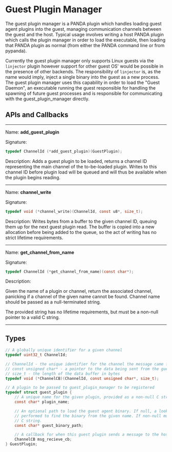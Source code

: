 # Guest Plugin Manager

The guest plugin manager is a PANDA plugin which handles loading guest agent plugins 
into the guest, managing communication channels between the guest and the host. 
Typical usage involves writing a host PANDA plugin which calls the plugin manager in
order to load the executable, then loading that PANDA plugin as normal (from either the
PANDA command line or from pypanda).

Currently the guest plugin manager only supports Linux guests via the `linjector` plugin
however support for other guest OS' would be possible in the presence of other backends.
The responsibility of `linjector` is, as the name would imply, inject a single binary
into the guest as a new process. The guest plugin manager uses this capability in order
to load the "Guest Daemon", an executable running the guest responsible for handling
the spawning of future guest processes and is responsible for communicating with the
guest_plugin_manager directly.

## APIs and Callbacks

---

Name: **add_guest_plugin**

Signature:

```c
typedef ChannelId (*add_guest_plugin)(GuestPlugin);
```

Description: Adds a guest plugin to be loaded, returns a channel ID representing the
main channel of the to-be-loaded plugin. Writes to this channel ID before plugin
load will be queued and will thus be available when the plugin begins reading.

---

Name: **channel_write**

Signature:

```c
typedef void (*channel_write)(ChannelId, const u8*, size_t);
```

Description: Writes bytes from a buffer to the given channel ID, queuing them up for 
the next guest plugin read. The buffer is copied into a new allocation before being 
added to the queue, so the act of writing has no strict lifetime requirements.

---

Name: **get_channel_from_name**

Signature:

```c
typedef ChannelId (*get_channel_from_name)(const char*);
```

Description:

Given the name of a plugin or channel, return the associated channel, panicking
if a channel of the given name cannot be found. Channel name should be passed
as a null-terminated string.

The provided string has no lifetime requirements, but must be a non-null pointer
to a valid C string.

---

## Types

```c
// A globally unique identifier for a given channel
typedef uint32_t ChannelId;

// ChannelId - the unique identifier for the channel the message came from
// const unsigned char* - a pointer to the data being sent from the guest
// size_t - the length of the data buffer in bytes
typedef void (*ChannelCB)(ChannelId, const unsigned char*, size_t);

// A plugin to be passed to guest_plugin_manager to be registered
typedef struct guest_plugin {
    // A unique name for the given plugin, provided as a non-null C string
    const char* plugin_name;

    // An optional path to load the guest agent binary. If null, a lookup will be
    // performed to find the binary from the given name. If non-null must be a valid
    // C string.
    const char* guest_binary_path;

    // A callback for when this guest plugin sends a message to the host
    ChannelCB msg_recieve_cb;
} GuestPlugin;
```
